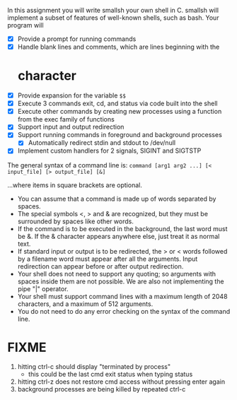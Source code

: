 In this assignment you will write smallsh your own shell in C. smallsh will
implement a subset of features of well-known shells, such as bash. Your program
will

- [x] Provide a prompt for running commands
- [x] Handle blank lines and comments, which are lines beginning with the
  # character
- [x] Provide expansion for the variable `$$`
- [x] Execute 3 commands exit, cd, and status via code built into the shell
- [x] Execute other commands by creating new processes using a function from
  the exec family of functions
- [x] Support input and output redirection
- [x] Support running commands in foreground and background processes
    - [x] Automatically redirect stdin and stdout to /dev/null
- [x] Implement custom handlers for 2 signals, SIGINT and SIGTSTP

The general syntax of a command line is: 
`command [arg1 arg2 ...] [< input_file] [> output_file] [&]`

...where items in square brackets are optional.

- You can assume that a command is made up of words separated by spaces.
- The special symbols <, > and & are recognized, but they must be surrounded by
  spaces like other words.
- If the command is to be executed in the background, the last word must be &.
  If the & character appears anywhere else, just treat it as normal text.
- If standard input or output is to be redirected, the > or < words followed by
  a filename word must appear after all the arguments. Input redirection can
  appear before or after output redirection.
- Your shell does not need to support any quoting; so arguments with spaces
  inside them are not possible. We are also not implementing the pipe "|"
  operator.
- Your shell must support command lines with a maximum length of 2048
  characters, and a maximum of 512 arguments.
- You do not need to do any error checking on the syntax of the command line.

# FIXME

1. hitting ctrl-c should display "terminated by process"
    - this could be the last cmd exit status when typing status
2. hitting ctrl-z does not restore cmd access without pressing enter again
3. background processes are being killed by repeated ctrl-c
